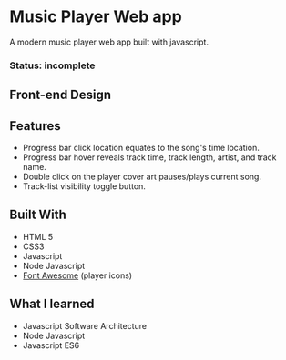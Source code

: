 # Music Player Web app
A modern music player web app built with javascript.

### Status: incomplete

## Front-end Design


## Features
- Progress bar click location equates to the song's time location.
- Progress bar hover reveals track time, track length, artist, and track name.
- Double click on the player cover art pauses/plays current song.
- Track-list visibility toggle button.



## Built With
- HTML 5
- CSS3
- Javascript
- Node Javascript
- [Font Awesome](https://fontawesome.com/?from=io) (player icons)


## What I learned

-  Javascript Software Architecture
- Node Javascript
- Javascript ES6
